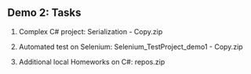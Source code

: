## Demo 2: Tasks

1. Complex C# project: Serialization - Copy.zip

2. Automated test on Selenium:  Selenium_TestProject_demo1 - Copy.zip
3. Additional local Homeworks on C#: repos.zip
